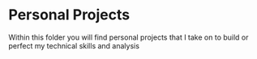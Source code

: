 # Personal Projects
Within this folder you will find personal projects that I take on to build or perfect my technical skills and analysis